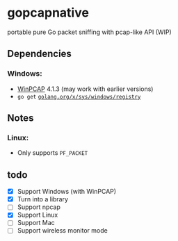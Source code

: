 # gopcapnative
portable pure Go packet sniffing with pcap-like API (WIP)

## Dependencies

### Windows:
- [WinPCAP](https://www.winpcap.org/install/default.htm) 4.1.3 (may work with earlier versions)
- `go get` [`golang.org/x/sys/windows/registry`](golang.org/x/sys/windows/registry)

## Notes

### Linux:
- Only supports `PF_PACKET`

## todo
- [x] Support Windows (with WinPCAP)
- [x] Turn into a library
- [ ] Support npcap
- [x] Support Linux
- [ ] Support Mac
- [ ] Support wireless monitor mode
